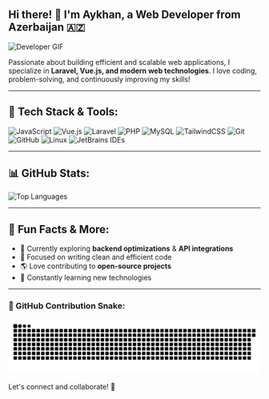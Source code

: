## Hi there! 👋 I'm Aykhan, a Web Developer from Azerbaijan 🇦🇿

![Developer GIF](https://i.pinimg.com/originals/e4/26/70/e426702edf874b181aced1e2fa5c6cde.gif)

Passionate about building efficient and scalable web applications, I specialize in **Laravel, Vue.js, and modern web technologies**. I love coding, problem-solving, and continuously improving my skills!

---

## 🚀 Tech Stack & Tools:

<div align="left">
  <img src="https://cdn.jsdelivr.net/gh/devicons/devicon/icons/javascript/javascript-original.svg" height="40" alt="JavaScript" />
  <img src="https://cdn.jsdelivr.net/gh/devicons/devicon/icons/vuejs/vuejs-original.svg" height="40" alt="Vue.js" />
  <img src="https://cdn.jsdelivr.net/gh/devicons/devicon/icons/laravel/laravel-original.svg" height="40" alt="Laravel" />
  <img src="https://cdn.jsdelivr.net/gh/devicons/devicon/icons/php/php-original.svg" height="40" alt="PHP" />
  <img src="https://cdn.jsdelivr.net/gh/devicons/devicon/icons/mysql/mysql-original.svg" height="40" alt="MySQL" />
  <img src="https://upload.wikimedia.org/wikipedia/commons/d/d5/Tailwind_CSS_Logo.svg" height="40" alt="TailwindCSS" />
  <img src="https://cdn.jsdelivr.net/gh/devicons/devicon/icons/git/git-original.svg" height="40" alt="Git" />
  <img src="https://cdn.jsdelivr.net/gh/devicons/devicon/icons/github/github-original.svg" height="40" alt="GitHub" />
  <img src="https://cdn.jsdelivr.net/gh/devicons/devicon/icons/linux/linux-original.svg" height="40" alt="Linux" />
  <img src="https://cdn.jsdelivr.net/gh/devicons/devicon/icons/jetbrains/jetbrains-original.svg" height="40" alt="JetBrains IDEs" />
</div>

---

## 📊 GitHub Stats:

<div>
  <img src="https://github-readme-stats.vercel.app/api/top-langs?username=aykhanalizada&locale=en&layout=compact&card_width=320&langs_count=5&theme=dracula" height="150" alt="Top Languages" />
</div>

---

## 🎯 Fun Facts & More:
- 🚀 Currently exploring **backend optimizations** & **API integrations**
- 🎯 Focused on writing clean and efficient code
- 🌎 Love contributing to **open-source projects**
- 📖 Constantly learning new technologies

---

### 🐍 GitHub Contribution Snake:

![GitHub Snake](https://raw.githubusercontent.com/aykhanalizada/aykhanalizada/output/github-snake.svg)

Let's connect and collaborate! 🚀


